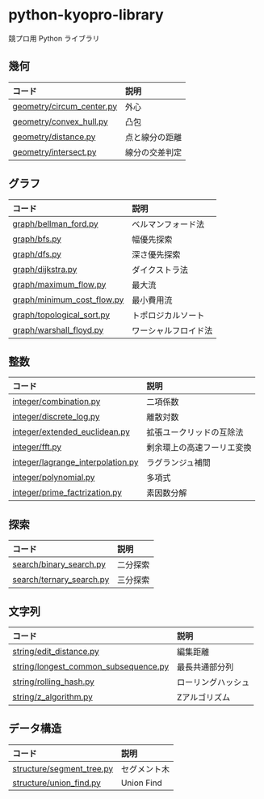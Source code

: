 # python-kyopro-library

競プロ用 Python ライブラリ

## 幾何

| コード                       | 説明         |
| :--------------------------- | :----------- |
| [geometry/circum_center.py](geometry/circum_center.py) | 外心   |
| [geometry/convex_hull.py](geometry/convex_hull.py) | 凸包   |
| [geometry/distance.py](geometry/distance.py) | 点と線分の距離 |
| [geometry/intersect.py](geometry/intersect.py) | 線分の交差判定 |

## グラフ

| コード                       | 説明         |
| :--------------------------- | :----------- |
| [graph/bellman_ford.py](graph/bellman_ford.py) | ベルマンフォード法  |
| [graph/bfs.py](graph/bfs.py) | 幅優先探索   |
| [graph/dfs.py](graph/dfs.py) | 深さ優先探索 |
| [graph/dijkstra.py](graph/dijkstra.py) | ダイクストラ法  |
| [graph/maximum_flow.py](graph/maximum_flow.py) | 最大流 |
| [graph/minimum_cost_flow.py](graph/minimum_cost_flow.py) | 最小費用流 |
| [graph/topological_sort.py](graph/topological_sort.py) | トポロジカルソート |
| [graph/warshall_floyd.py](graph/warshall_floyd.py) | ワーシャルフロイド法 |

## 整数

| コード                                       | 説明                     |
| :------------------------------------------ | :---------------------- |
| [integer/combination.py](integer/combination.py) | 二項係数 |
| [integer/discrete_log.py](integer/discrete_log.py) | 離散対数 |
| [integer/extended_euclidean.py](integer/extended_euclidean.py)| 拡張ユークリッドの互除法 |
| [integer/fft.py](integer/fft.py) | 剰余環上の高速フーリエ変換 |
| [integer/lagrange_interpolation.py](integer/lagrange_interpolation.py) | ラグランジュ補間 |
| [integer/polynomial.py](integer/polynomial.py) | 多項式 |
| [integer/prime_factrization.py](integer/prime_factrization.py) | 素因数分解 |

## 探索

| コード                       | 説明   |
| :--------------------------- | :----- |
| [search/binary_search.py](search/binary_search.py)   | 二分探索  |
| [search/ternary_search.py](search/ternary_search.py)   | 三分探索  |

## 文字列

| コード                       | 説明   |
| :--------------------------- | :----- |
| [string/edit_distance.py](string/edit_distance.py)   | 編集距離 |
| [string/longest_common_subsequence.py](string/longest_common_subsequence.py)   | 最長共通部分列 |
| [string/rolling_hash.py](string/rolling_hash.py)   | ローリングハッシュ  |
| [string/z_algorithm.py](string/z_algorithm.py)   | Zアルゴリズム  |

## データ構造

| コード                                             | 説明         |
| :------------------------------------------------- | :----------- |
| [structure/segment_tree.py](structure/segment_tree.py)       | セグメント木 |
| [structure/union_find.py](structure/union_find.py) | Union Find   |
